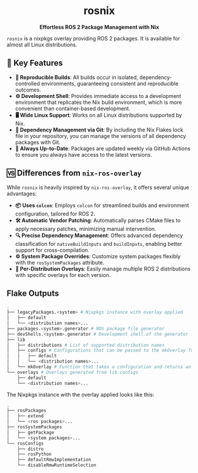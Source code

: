 <div align="center">
 <h1>rosnix</h1>
 <p><strong>Effortless ROS 2 Package Management with Nix</strong></p>
</div>

`rosnix` is a nixpkgs overlay providing ROS 2 packages. It is available for almost all Linux distributions.

## 🔧 Key Features

- **🔄 Reproducible Builds**: All builds occur in isolated, dependency-controlled environments, guaranteeing consistent and reproducible outcomes.
- **⚙️ Development Shell**: Provides immediate access to a development environment that replicates the Nix build environment, which is more convenient than container-based development.
- **🖥️ Wide Linux Support**: Works on all Linux distributions supported by Nix.
- **🔗 Dependency Management via Git**: By including the Nix Flakes lock file in your repository, you can manage the versions of all dependency packages with Git.
- **🚀 Always Up-to-Date**: Packages are updated weekly via GitHub Actions to ensure you always have access to the latest versions.

## 🆚 Differences from `nix-ros-overlay`

While `rosnix` is heavily inspired by `nix-ros-overlay`, it offers several unique advantages:

- **📦 Uses `colcon`**: Employs `colcon` for streamlined builds and environment configuration, tailored for ROS 2.
- **🛠 Automatic Vendor Patching**: Automatically parses CMake files to apply necessary patches, minimizing manual intervention.
- **🔍 Precise Dependency Management**: Offers advanced dependency classification for `nativeBuildInputs` and `buildInputs`, enabling better support for cross-compilation.
- **⚙️ System Package Overrides**: Customize system packages flexibly with the `rosSystemPackages` attribute.
- **📁 Per-Distribution Overlays**: Easily manage multiple ROS 2 distributions with specific overlays for each version.

## Flake Outputs
<!---
https://tree.nathanfriend.com/?s=(%27opBs!(%27fancy!Nue~fullPQINailingSlasIrootDot!Nue)~K(%27K%27legacyPGe20nixpkgEinstanc6withF3Tpplied*95ApGeXROS%20pG6fil6LAdevShellXdevelopment%20shellFfU6LAlib*HVlistFf%20supporteJ-*8V8sUQ%20can%20b6passed7oU6W%20M*C9C5*W0MUQ7akeEa%208TnJreturnEanF3Ao3Vo3E4eJfrom%20lib.8s*95%27)~version!%271%27)*AC-H%20nameV%20%23%202s.%3Csystem%3E3verlay4generQ5%3C-%3E...6e%207%20t8config9default*A%5CnBtionC%20%20Es%20F%20oGackagHdisNibuBIh!false~Jd%20Ksource!L4orMfuncBNtrQatT%20aU7hVs0WmkO3X2.L0%01XWVUTQNMLKJIHGFECBA987654320-*
--->
```bash
.
├── legacyPackages.<system> # Nixpkgs instance with overlay applied
│   ├── default
│   └── <distribution names>...
├── packages.<system>.generator # ROS package file generator
├── devShells.<system>.generator # Development shell of the generator
├── lib
│   ├── distributions # List of supported distribution names
│   ├── configs # Configurations that can be passed to the mkOverlay function
│   │   ├── default
│   │   └── <distribution names>...
│   └── mkOverlay # Function that takes a configuration and returns an overlay
└── overlays # Overlays generated from lib.configs
    ├── default
    └── <distribution names>...
```

The Nixpkgs instance with the overlay applied looks like this:

<!--- https://tree.nathanfriend.com/?s=(%27opt3s!(%27fancy!true~fullPat2trailingSlas2rootDot!true)~5(%275%2749extend74-System9getP07system-Configs8tro*4Python*defaultRmwImplementat38ableRmwRuntimeSelect3%27)~vers3!%271%27)*6%20%20-%20p0s%3E...640ackage2h!false~3ion4ros5source!6%5Cn7*%3C8*dis9P0s*%01987654320-* --->
```bash
.
├── rosPackages
│   ├── extend
│   └── <ros packages>...
├── rosSystemPackages
│   ├── getPackage
│   └── <system packages>...
└── rosConfigs
    ├── distro
    ├── rosPython
    ├── defaultRmwImplementation
    └── disableRmwRuntimeSelection
```
